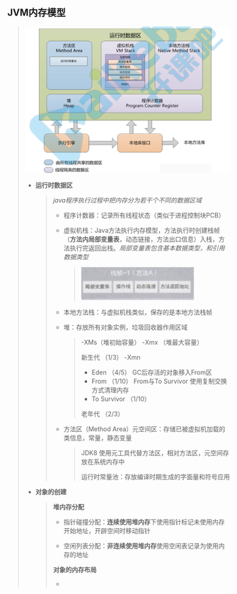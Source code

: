 ## JVM内存模型

> ![image-20220529220649691](img\image-20220529220649691.png)
>
> - **运行时数据区**
>
>   > *java程序执行过程中把内存分为若干个不同的数据区域*
>   >
>   > - 程序计数器：记录所有线程状态（类似于进程控制块PCB）
>   >
>   > - 虚拟机栈：Java方法执行内存模型，方法执行时创建栈帧（**方法内局部变量表**，动态链接，方法出口信息）入栈，方法执行完返回出栈。*局部变量表包含基本数据类型，和引用数据类型*
>   >
>   >   > <img src="img/image-20220623103325854.png" alt="image-20220623103325854" style="zoom:50%;" /> 
>   >
>   > - 本地方法栈：与虚拟机栈类似，保存的是本地方法栈帧
>   >
>   > - 堆：存放所有对象实例，垃圾回收器作用区域
>   >
>   >   > -XMs（堆初始容量）  -Xmx （堆最大容量）
>   >   >
>   >   > 新生代 （1/3） -Xmn 
>   >   >
>   >   > - Eden  （4/5）  GC后存活的对象移入From区
>   >   > - From  （1/10）  From与To Survivor 使用复制交换方式清理内存
>   >   > - To Survivor （1/10）
>   >   >
>   >   > 老年代 （2/3） 
>   >
>   > - 方法区（Method Area）元空间区：存储已被虚拟机加载的类信息，常量，静态变量
>   >
>   >   > JDK8 使用元工具代替方法区，相对方法区，元空间存放在系统内存中
>   >   >
>   >   > 运行时常量池：存放编译时期生成的字面量和符号应用
>
> - **对象的创建**
>
>   > **堆内存分配**
>   >
>   > - 指针碰撞分配：**连续使用堆内存**下使用指针标记未使用内存开始地址，开辟空间时移动指针
>   >
>   > - 空闲列表分配：**非连续使用堆内存**使用空闲表记录为使用内存的地址
>   >
>   > **对象的内存布局**
>   >
>   > - 
